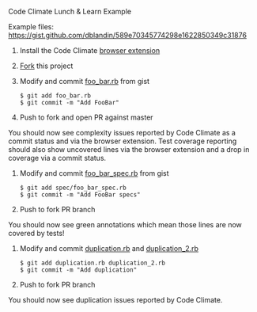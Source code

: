 Code Climate Lunch & Learn Example

Example files: https://gist.github.com/dblandin/589e70345774298e1622850349c31876

1. Install the Code Climate [browser extension](https://codeclimate.com/browser-extension)
1. [Fork](https://github.com/codeclimate-demo/example-foobar#fork-destination-box) this project
1. Modify and commit [foo_bar.rb](https://gist.github.com/dblandin/589e70345774298e1622850349c31876#file-foo_bar-rb) from gist

    ```
    $ git add foo_bar.rb
    $ git commit -m "Add FooBar"
    ```

1. Push to fork and open PR against master

You should now see complexity issues reported by Code Climate as a commit status
and via the browser extension. Test coverage reporting should also show
uncovered lines via the browser extension and a drop in coverage via a commit
status.

1. Modify and commit [foo_bar_spec.rb](https://gist.github.com/dblandin/589e70345774298e1622850349c31876#file-foo_bar_spec-rb) from gist

    ```
    $ git add spec/foo_bar_spec.rb
    $ git commit -m "Add FooBar specs"
    ```

1. Push to fork PR branch

You should now see green annotations which mean those lines are now covered by
tests!

1. Modify and commit [duplication.rb](https://gist.github.com/dblandin/589e70345774298e1622850349c31876#file-duplication-rb) and [duplication_2.rb](https://gist.github.com/dblandin/589e70345774298e1622850349c31876#file-duplication_2-rb)

    ```
    $ git add duplication.rb duplication_2.rb
    $ git commit -m "Add duplication"
    ```

1. Push to fork PR branch

You should now see duplication issues reported by Code Climate.
